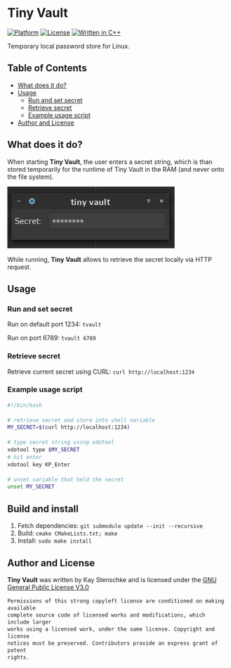 Tiny Vault
==========

[![Platform](https://img.shields.io/badge/platform-linux-blue)](#)
[![License](https://img.shields.io/badge/License-GPL-3)](https://github.com/kstenschke/tiny-vault/blob/master/LICENSE)
[![Written in C++](https://img.shields.io/badge/written%20in-C++-blue)](#)  


Temporary local password store for Linux.  


## Table of Contents

* [What does it do?](#what-does-it-do)
* [Usage](#usage)
  + [Run and set secret](#run-and-set-secret)
  + [Retrieve secret](#retrieve-secret)
  + [Example usage script](#example-usage-script)
* [Author and License](#author-and-license)


## What does it do?

When starting **Tiny Vault**, the user enters a secret string, which is than
stored temporarily for the runtime of Tiny Vault in the RAM (and never onto the
file system).  

![Screenshot](/assets/screenshot.png) 

While running, **Tiny Vault** allows to retrieve the secret locally via HTTP 
request.  


## Usage

### Run and set secret

Run on default port 1234: ```tvault```  

Run on port 6789: ```tvault 6789```


### Retrieve secret

Retrieve current secret using CURL: ```curl http://localhost:1234```


### Example usage script

```sh
#!/bin/bash

# retrieve secret and store into shell variable
MY_SECRET=$(curl http://localhost:1234)

# type secret string using xdotool
xdotool type $MY_SECRET
# hit enter
xdotool key KP_Enter

# unset variable that held the secret
unset MY_SECRET
```  


## Build and install

1. Fetch dependencies: ```git submodule update --init --recursive```
2. Build: ```cmake CMakeLists.txt; make```
3. Install: ```sudo make install```
 

## Author and License

**Tiny Vault** was written by Kay Stenschke and is licensed under the 
[GNU General Public License V3.0](https://www.gnu.org/licenses/licenses.html#GPL)  

```
Permissions of this strong copyleft license are conditioned on making available 
complete source code of licensed works and modifications, which include larger 
works using a licensed work, under the same license. Copyright and license 
notices must be preserved. Contributors provide an express grant of patent 
rights.
```
